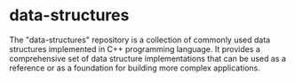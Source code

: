 # data-structures
The "data-structures" repository is a collection of commonly used data structures implemented in C++ programming language. It provides a comprehensive set of data structure implementations that can be used as a reference or as a foundation for building more complex applications.
